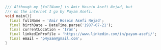 ```dart
/// Although my [fullName] is Amir Hosein Asefi Nejad, but
/// on the internet I go by Payam Asefi.
void main(){
  final fullName = 'Amir Hosein Asefi Nejad';
  final birthDate = DateTime.parse('1987-07-21');
  final currentLocation = 'Iran';
  final linkedInProfile = 'https://www.linkedin.com/in/payam-asefi/';
  final email = 'p4yaam@gmail.com';
}
```


<!-- ![GitHub Logo](https://raw.githubusercontent.com/p4yam/p4yam/main/top.jpeg) -->


<!--
**p4yam/p4yam** is a ✨ _special_ ✨ repository because its `README.md` (this file) appears on your GitHub profile.

Here are some ideas to get you started:

- 🔭 I’m currently working on ...
- 🌱 I’m currently learning ...
- 👯 I’m looking to collaborate on ...
- 🤔 I’m looking for help with ...
- 💬 Ask me about ...
- 📫 How to reach me: ...
- 😄 Pronouns: ...
- ⚡ Fun fact: ...
-->
